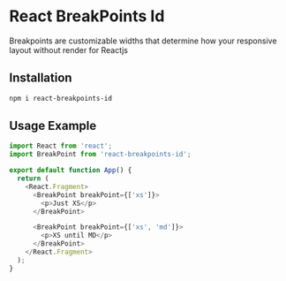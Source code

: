 # React BreakPoints Id

Breakpoints are customizable widths that determine how your responsive layout without render for Reactjs

## Installation

```bash
npm i react-breakpoints-id
```

## Usage Example

```javascript
import React from 'react';
import BreakPoint from 'react-breakpoints-id';

export default function App() {
  return (
    <React.Fragment>
      <BreakPoint breakPoint={['xs']}>
        <p>Just XS</p>
      </BreakPoint>

      <BreakPoint breakPoint={['xs', 'md']}>
        <p>XS until MD</p>
      </BreakPoint>
    </React.Fragment>
  );
}

```